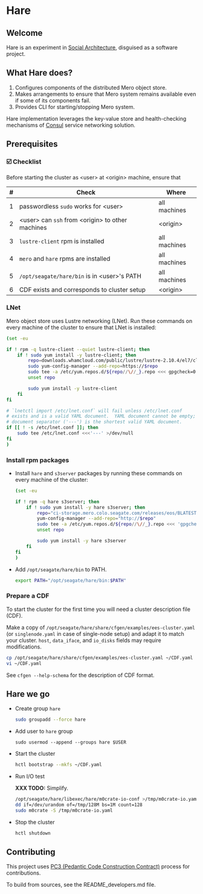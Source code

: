 # Hare

## Welcome

Hare is an experiment in
[Social Architecture](https://www.youtube.com/watch?v=uj-li0LO_2g),
disguised as a software project.

## What Hare does?

1. Configures components of the distributed Mero object store.
2. Makes arrangements to ensure that Mero system remains available even
   if some of its components fail.
3. Provides CLI for starting/stopping Mero system.

Hare implementation leverages the key-value store and health-checking
mechanisms of [Consul](https://www.consul.io) service networking
solution.

## Prerequisites

### :ballot_box_with_check: Checklist

Before starting the cluster as \<user\> at \<origin\> machine,
ensure that

\# | Check | Where
--- | --- | ---
1 | passwordless `sudo` works for \<user\> | all machines
2 | \<user\> can `ssh` from \<origin\> to other machines | \<origin\>
3 | `lustre-client` rpm is installed | all machines
4 | `mero` and `hare` rpms are installed | all machines
5 | `/opt/seagate/hare/bin` is in \<user\>'s PATH | all machines
6 | CDF exists and corresponds to cluster setup | \<origin\>

### LNet

Mero object store uses Lustre networking (LNet).  Run these commands
on every machine of the cluster to ensure that LNet is installed:

```bash
(set -eu

if ! rpm -q lustre-client --quiet lustre-client; then
    if ! sudo yum install -y lustre-client; then
        repo=downloads.whamcloud.com/public/lustre/lustre-2.10.4/el7/client
        sudo yum-config-manager --add-repo=https://$repo
        sudo tee -a /etc/yum.repos.d/${repo//\//_}.repo <<< gpgcheck=0
        unset repo

        sudo yum install -y lustre-client
    fi
fi

# `lnetctl import /etc/lnet.conf` will fail unless /etc/lnet.conf
# exists and is a valid YAML document.  YAML document cannot be empty;
# document separator ('---') is the shortest valid YAML document.
if [[ ! -s /etc/lnet.conf ]]; then
    sudo tee /etc/lnet.conf <<<'---' >/dev/null
fi
)
```

### Install rpm packages

* Install `hare` and `s3server` packages by running these commands on
  every machine of the cluster:
  ```bash
  (set -eu

  if ! rpm -q hare s3server; then
      if ! sudo yum install -y hare s3server; then
          repo="ci-storage.mero.colo.seagate.com/releases/eos/BLATEST"
          yum-config-manager --add-repo="http://$repo"
          sudo tee -a /etc/yum.repos.d/${repo//\//_}.repo <<< 'gpgcheck=0'
          unset repo

          sudo yum install -y hare s3server
      fi
  fi
  )
  ```

* Add `/opt/seagate/hare/bin` to PATH.
  ```sh
  export PATH="/opt/seagate/hare/bin:$PATH"
  ```

### Prepare a CDF

To start the cluster for the first time you will need a cluster
description file (CDF).

Make a copy of
`/opt/seagate/hare/share/cfgen/examples/ees-cluster.yaml` (or
`singlenode.yaml` in case of single-node setup) and adapt it to match
your cluster.  `host`, `data_iface`, and `io_disks` fields may require
modifications.

```sh
cp /opt/seagate/hare/share/cfgen/examples/ees-cluster.yaml ~/CDF.yaml
vi ~/CDF.yaml
```

See `cfgen --help-schema` for the description of CDF format.

## Hare we go
* Create group `hare`

  ```sh
  sudo groupadd --force hare
  ```
* Add user to `hare` group

  ```
  sudo usermod --append --groups hare $USER
  ```
* Start the cluster

  ```sh
  hctl bootstrap --mkfs ~/CDF.yaml
  ```
  <!-- XXX-UX: s/bootstrap/start/ -->

* Run I/O test

  **XXX TODO:** Simplify.
  <!-- XXX
  `m0crate` is a benchmarking tool.  Why would end users want to use
  benchmarking tool?

  Creating a file
  ```sh
  of=/tmp/128M
  head -c 128M /dev/urandom | tee $of | sha1sum >$of.sha1
  ```
  writing it to Mero object store, and reading back with checksum checked
  should be enough.
  -->

  ```sh
  /opt/seagate/hare/libexec/hare/m0crate-io-conf >/tmp/m0crate-io.yaml
  dd if=/dev/urandom of=/tmp/128M bs=1M count=128
  sudo m0crate -S /tmp/m0crate-io.yaml
  ```

* Stop the cluster

  ```sh
  hctl shutdown
  ```
  <!-- XXX-UX: s/shutdown/stop/ -->

## Contributing

This project uses
[PC3 (Pedantic Code Construction Contract)](rfc/9/README.md)
process for contributions.

To build from sources, see the README_developers.md file.
